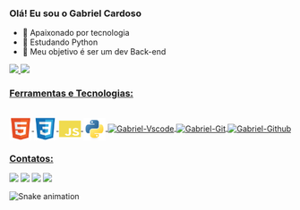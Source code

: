 ### Olá! Eu sou o Gabriel Cardoso


- 🔭 Apaixonado por tecnologia
- 🌱 Estudando Python
- 🎯 Meu objetivo é ser um dev Back-end
<div>
    <a href="https://github.com/gabriell-c">
    <img height="180em" src="https://github-readme-stats.vercel.app/api/top-langs/?username=gabriell-c&layout=compact&langs_count=7&theme=dracula"/>
    <img height="180em" src="https://github-readme-stats.vercel.app/api?username=gabriell-c&show_icons=true&theme=dracula&include_all_commits=true&count_private=true"/>
</div>
    
### Ferramentas e Tecnologias:
 
<div style="display: inline_block"><br>
      <img align="center" alt="Gabriel-HTML" width="40" src="https://raw.githubusercontent.com/devicons/devicon/master/icons/html5/html5-original.svg">
      <img align="center" alt="Gabriel-CSS" width="40" src="https://raw.githubusercontent.com/devicons/devicon/master/icons/css3/css3-original.svg">
  <img align="center" alt="Gabriel-Js" height="30" width="40" src="https://raw.githubusercontent.com/devicons/devicon/master/icons/javascript/javascript-plain.svg">
  <img align="center" alt="Gabriel-Python" width="40"src="https://raw.githubusercontent.com/devicons/devicon/master/icons/python/python-original.svg">
  <img align="center" alt="Gabriel-Vscode" width="40" src="https://cdn.jsdelivr.net/gh/devicons/devicon/icons/vscode/vscode-original.svg" />
  <img align="center" alt="Gabriel-Git" width="40"  src="https://cdn.jsdelivr.net/gh/devicons/devicon/icons/git/git-original.svg" />
  <img align="center" alt="Gabriel-Github" width="40" src="https://cdn.jsdelivr.net/gh/devicons/devicon/icons/github/github-original.svg" />
</div>
   
### Contatos:

<div>
 <a href = "mailto:gabri3lcardoso07@gmail.com"><img src="https://img.shields.io/badge/-Gmail-%23333?style=for-the-badge&logo=gmail&logoColor=white" target="_blank"></a>
 <a href="https://www.linkedin.com/in/dvdluiz91/" target="_blank"><img src="https://img.shields.io/badge/-LinkedIn-%230077B5?style=for-the-badge&logo=linkedin&logoColor=white" target="_blank"></a> 
 <a href="https://api.whatsapp.com/send?phone=5516992974306" target="_blank"><img src="https://img.shields.io/badge/WhatsApp-25D366?style=for-the-badge&logo=whatsapp&logoColor=white" target="_blank"></a>
 <a href="https://t.me/gabriellSC" target="_blank"><img src="https://img.shields.io/badge/Telegram-2CA5E0?style=for-the-badge&logo=telegram&logoColor=white" target="_blank"></a>
</div>
    
![Snake animation](https://github.com/seu-usuário-aqui/seu-usuário-aqui/blob/output/github-contribution-grid-snake.svg)

